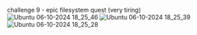 challenge 9 - epic filesystem quest (very tiring)
![Ubuntu 06-10-2024 18_25_46](https://github.com/user-attachments/assets/0800ea3e-ae55-4e3b-8be3-74f434beddfb)
![Ubuntu 06-10-2024 18_25_39](https://github.com/user-attachments/assets/b2fe4c2e-3489-4994-a818-80861be47d3a)
![Ubuntu 06-10-2024 18_25_28](https://github.com/user-attachments/assets/3d984470-b27b-4728-8225-0e560d268618)
